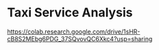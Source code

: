 # Taxi Service Analysis
https://colab.research.google.com/drive/1sHR-cB8S2MEbg6PDG_37SQvovQC6Xkc4?usp=sharing
